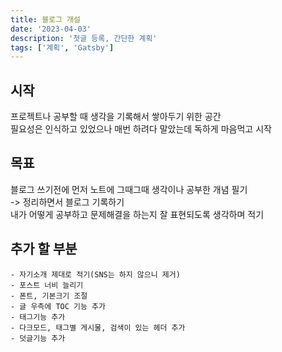 ```yaml
---
title: 블로그 개설
date: '2023-04-03'
description: '첫글 등록, 간단한 계획'
tags: ['계획', 'Gatsby']
---
```


## 시작

프로젝트나 공부할 때 생각을 기록해서 쌓아두기 위한 공간<br>
필요성은 인식하고 있었으나 매번 하려다 말았는데 독하게 마음먹고 시작

## 목표

블로그 쓰기전에 먼저 노트에 그때그때 생각이나 공부한 개념 필기<br> -> 정리하면서 블로그 기록하기<br>
내가 어떻게 공부하고 문제해결을 하는지 잘 표현되도록 생각하며 적기

## 추가 할 부분

    - 자기소개 제대로 적기(SNS는 하지 않으니 제거)
    - 포스트 너비 늘리기
    - 폰트, 기본크기 조절
    - 글 우측에 TOC 기능 추가
    - 태그기능 추가
    - 다크모드, 태그별 게시물, 검색이 있는 헤더 추가
    - 덧글기능 추가
